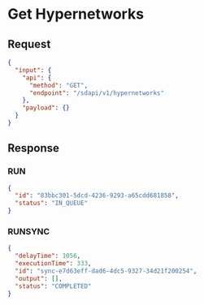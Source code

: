 # Get Hypernetworks

## Request

```json
{
  "input": {
    "api": {
      "method": "GET",
      "endpoint": "/sdapi/v1/hypernetworks"
    },
    "payload": {}
  }
}
```

## Response

### RUN

```json
{
  "id": "83bbc301-5dcd-4236-9293-a65cdd681858",
  "status": "IN_QUEUE"
}
```

### RUNSYNC

```json
{
  "delayTime": 1056,
  "executionTime": 333,
  "id": "sync-e7d63eff-dad6-4dc5-9327-34d21f200254",
  "output": [],
  "status": "COMPLETED"
}
```